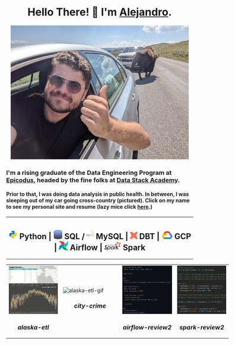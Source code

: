 <h1 align="center">Hello There! 👋 I'm <a href="https://alexsocarras.com">Alejandro</a>. </h1>


<p align="center">
  <a href="https://www.yellowstonepark.com/things-to-do/wildlife/lamar-hayden-valley/">
    <img src="img/buffaloselfie.jpg" alt="Buffalo Selfie">
  </a>
</p>

### I'm a rising graduate of the Data Engineering Program at [Epicodus](https://www.epicodus.com/), headed by the fine folks at [Data Stack Academy](https://www.datastack.academy/). 

#### Prior to that, I was doing data analysis in public health. In between, I was sleeping out of my car going cross-country (pictured). Click on my name to see my personal site and resume (lazy mice click [here](https://alexsocarras.com).)
---

<h2 align="center"><img src="img/python.svg" alt="Python Logo" width="25px">
Python | <img src="img/sql.png" alt="SQL/DB Icon" width="25px"> SQL /<img src="img/mysql.svg" alt="MySQL Icon" width="30px">MySQL | <img src="img/dbt.png" alt="DBT Logo" width="20px"> DBT |<img src="img/gcp.png" alt="Google Cloud Platform Logo" width="40px">GCP | <img src="img/airflow.jpg" alt="Airflow" width="25px"> Airflow | <img src="img/spark.png" alt="Spark Logo" width="45px"> Spark</h2>

---
<!-- <p align="center">
<img src="img/alaska.gif" alt="alaska-etl-gif" height="150px" width="150px"><img src="img/city_crime_dash2.gif" alt="city-crime" height="150px" width="300px"><img src="img/airflow-modal.png" alt="airflow-review" height="150px" width="150px">
<img src="img/spark_review.png" alt="spark-review" height="150px" width="150px">  
</p> -->

<table style="width:600px" align="center">
  <tr>
    <td style="width:600px">
      <img src="img/alaska.gif" alt="alaska-etl-gif" height="130px">
      <h3 align="center"><i>alaska-etl</i></h3>
    </td>
    <td style="width:800px">
      <img src="img/city_crime_dash2.gif" alt="alaska-etl-gif" height="130px">
      <h3 align="center"><i>city-crime</i></h3>
    </td>
    <td style="width:600px">
      <img src="img/airflow-modal.png" alt="airflow-review" height="130px">
      <h3 align="center"><i>airflow-review2</i></h3>
    </td>
    <td style="width:600px">
      <img src="img/spark_review.png"  height="130px">
      <h3 align="center"><i>spark-review2</i></h3>
    </td>
  </tr>
</table>

<!-- **apsocarras/apsocarras** is a ✨ _special_ ✨ repository because its `README.md` (this file) appears on your GitHub profile.

Here are some ideas to get you started:

- 🔭 I’m currently working on ...
- 🌱 I’m currently learning ...
- 👯 I’m looking to collaborate on ...
- 🤔 I’m looking for help with ...
- 💬 Ask me about ...
- 📫 How to reach me: ...
- 😄 Pronouns: ...
- ⚡ Fun fact: ... -->
